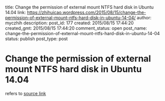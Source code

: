 title: Change the permission of external mount NTFS hard disk in Ubuntu 14.04
link: https://zhihuicao.wordpress.com/2015/08/15/change-the-permission-of-external-mount-ntfs-hard-disk-in-ubuntu-14-04/
author: myczhih
description: 
post_id: 177
created: 2015/08/15 17:44:20
created_gmt: 2015/08/15 17:44:20
comment_status: open
post_name: change-the-permission-of-external-mount-ntfs-hard-disk-in-ubuntu-14-04
status: publish
post_type: post

# Change the permission of external mount NTFS hard disk in Ubuntu 14.04

refers to [source link](http://askubuntu.com/questions/11840/how-do-i-use-chmod-on-an-ntfs-or-fat32-partition/91054#91054)